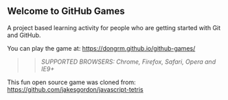 ## Welcome to GitHub Games

A project based learning activity for people who are getting started with Git and GitHub.

You can play the game at: https://dongrm.github.io/github-games/

>> _*SUPPORTED BROWSERS*: Chrome, Firefox, Safari, Opera and IE9+_

This fun open source game was cloned from: https://github.com/jakesgordon/javascript-tetris
